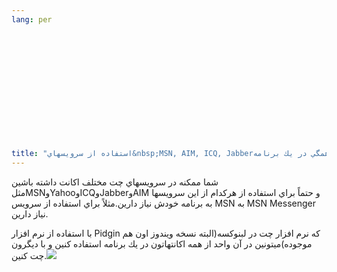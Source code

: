 ```yaml
---
lang: per
  




  
  
  






title: "استفاده از سرويسهاي&nbsp;MSN, AIM, ICQ, Jabberهمگي در يك برنامه"
---
```


شما ممكنه در سرويسهاي چت مختلف اكانت داشته باشين
مثلMSNوYahooوICQوJabberوAIM و حتماً براي استفاده از هركدام از اين
سرويسها به برنامه خودش نياز دارين.مثلاً براي استفاده از سرويس MSN به
MSN Messenger نياز دارين.<br />

با استفاده از نرم افزار Pidgin كه نرم افزار چت در لبنوكسه(البته نسخه
ويندوز اون هم موجوده)ميتونين در آن واحد از همه اكانتهاتون در يك برنامه
استفاده كنين و با ديگرون چت كنين.<img src="Images/gaim_im_services.png">





 


